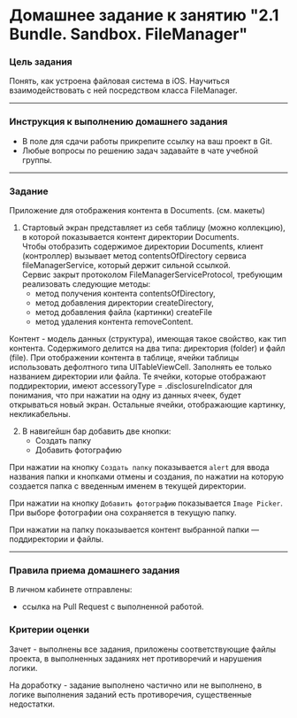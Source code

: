 # Домашнее задание к занятию "2.1 Bundle. Sandbox. FileManager"

### Цель задания

Понять, как устроена файловая система в iOS. Научиться взаимодействовать с ней посредством класса FileManager.

---

### Инструкция к выполнению домашнего задания  
* В поле для сдачи работы прикрепите ссылку на ваш проект в Git.
* Любые вопросы по решению задач задавайте в чате учебной группы.

---

### Задание

Приложение для отображения контента в Documents. (см. макеты)  
1. Стартовый экран представляет из себя таблицу (можно коллекцию), в которой показывается контент директории Documents.   
Чтобы отобразить содержимое директории Documents, клиент (контроллер) вызывает метод contentsOfDirectory сервиса fileManagerService, который держит сильной ссылкой.  
Сервис закрыт протоколом FileManagerServiceProtocol, требующим реализовать следующие методы: 
    - метод получения контента contentsOfDirectory, 
    - метод добавления директории createDirectory, 
    - метод добавления файла (картинки) createFile 
    - метод удаления контента removeContent.  

Контент - модель данных (структура), имеющая такое свойство, как тип контента. Содержимого делится на два типа: директория (folder) и файл (file). 
При отображении контента в таблице, ячейки таблицы использовать дефолтного типа UITableViewCell. Заполнять ее только названием директории или файла. Те ячейки, которые отображают поддиректории, имеют accessoryType = .disclosureIndicator для понимания, что при нажатии на одну из данных ячеек, будет открываться новый экран. Остальные ячейки, отображающие картинку, некликабельны. 

2. В навигейшн бар добавить две кнопки:
    * Создать папку
    * Добавить фотографию

При нажатии на кнопку `Создать папку` показывается `alert` для ввода названия папки и кнопками отмены и создания, по нажатии на которую создается папка с введенным именем в текущей директории. 

При нажатии на кнопку `Добавить фотографию` показывается `Image Picker`. При выборе фотографии она сохраняется в текущую папку.

При нажатии на папку показывается контент выбранной папки — поддиректории и файлы.

---

### Правила приема домашнего задания

В личном кабинете отправлены:

- ссылка на Pull Request с выполненной работой.

### Критерии оценки

Зачет - выполнены все задания, приложены соответствующие файлы проекта, в выполненных заданиях нет противоречий и нарушения логики.

На доработку - задание выполнено частично или не выполнено, в логике выполнения заданий есть противоречия, существенные недостатки.

